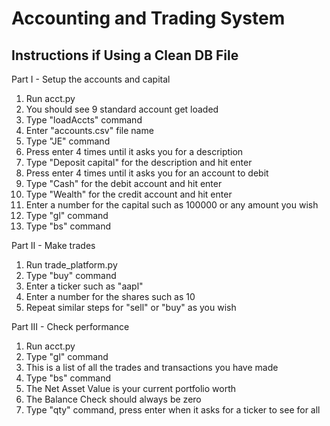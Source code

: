 # Accounting and Trading System

## Instructions if Using a Clean DB File ##

Part I - Setup the accounts and capital

1. Run acct.py
2. You should see 9 standard account get loaded
3. Type "loadAccts" command
4. Enter "accounts.csv" file name
5. Type "JE" command
6. Press enter 4 times until it asks you for a description
7. Type "Deposit capital" for the description and hit enter
8. Press enter 4 times until it asks you for an account to debit
9. Type "Cash" for the debit account and hit enter
10. Type "Wealth" for the credit account and hit enter
11. Enter a number for the capital such as 100000 or any amount you wish
12. Type "gl" command
13. Type "bs" command

Part II - Make trades

1. Run trade_platform.py
2. Type "buy" command
3. Enter a ticker such as "aapl"
4. Enter a number for the shares such as 10
5. Repeat similar steps for "sell" or "buy" as you wish

Part III - Check performance

1. Run acct.py
2. Type "gl" command
3. This is a list of all the trades and transactions you have made
4. Type "bs" command
5. The Net Asset Value is your current portfolio worth
6. The Balance Check should always be zero
7. Type "qty" command, press enter when it asks for a ticker to see for all